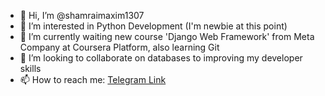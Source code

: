 - 👋 Hi, I’m @shamraimaxim1307
- 👀 I’m interested in Python Development (I'm newbie at this point)
- 🌱 I’m currently waiting new course 'Django Web Framework' from Meta Company at Coursera Platform, also learning Git
- 💞️ I’m looking to collaborate on databases to improving my developer skills
- 📫 How to reach me: <a href='https://t.me/shamraimaxim'>Telegram Link</a>

<!---
shamraimaxim1307/shamraimaxim1307 is a ✨ special ✨ repository because its `README.md` (this file) appears on your GitHub profile.
You can click the Preview link to take a look at your changes.
--->

